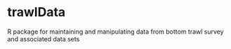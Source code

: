 # trawlData
R package for maintaining and manipulating data from bottom trawl survey and associated data sets
